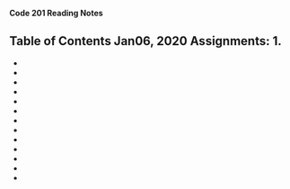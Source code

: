**Code 201 Reading Notes**

Table of Contents
Jan06, 2020 Assignments:
  1.
  -
  -
  -
  -
  -
  -
  -
  -
  -
  -
  -
  -
  -
  -

